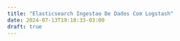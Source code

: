 ```yaml
---
title: "Elasticsearch Ingestao De Dados Com Logstash"
date: 2024-07-13T19:18:33-03:00
draft: true
---
```


